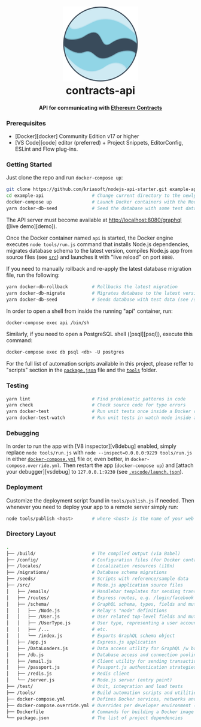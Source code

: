 <h1 align="center">
  <br>
  <a href="http://github.com/MallCloud/contracts-api"><img src="https://github.com/MallCloud/contracts-api/blob/master/Logo.png" alt="Markdownify" width="200"></a>
  <br>
  contracts-api
  <br>
</h1>

<h4 align="center">API for communicating with <a href="https://github.com/MallCloud/contracts" target="_blank">Ethereum Contracts</a></h4>

### Prerequisites

* [Docker][docker] Community Edition v17 or higher
* [VS Code][code] editor (preferred) + Project Snippets, EditorConfig, ESLint and Flow plug-ins.


### Getting Started

Just clone the repo and run `docker-compose up`:

```bash
git clone https://github.com/kriasoft/nodejs-api-starter.git example-api
cd example-api                  # Change current directory to the newly created one
docker-compose up               # Launch Docker containers with the Node.js API app running inside
yarn docker-db-seed             # Seed the database with some test data
```

The API server must become available at [http://localhost:8080/graphql](http://localhost:8080/graphql)
([live demo][demo]).

Once the Docker container named `api` is started, the Docker engine executes `node tools/run.js`
command that installs Node.js dependencies, migrates database schema to the latest version,
compiles Node.js app from source files (see [`src`](./src)) and launches it with "live reload"
on port `8080`.

If you need to manually rollback and re-apply the latest database migration file, run the following:

```bash
yarn docker-db-rollback         # Rollbacks the latest migration
yarn docker-db-migrate          # Migrates database to the latest version (see /migrates folder)
yarn docker-db-seed             # Seeds database with test data (see /seeds folder)
```

In order to open a shell from inside the running "api" container, run:

```bash
docker-compose exec api /bin/sh
```

Similarly, if you need to open a PostgreSQL shell ([psql][psql]), execute this command:

```bash
docker-compose exec db psql <db> -U postgres
```

For the full list of automation scripts available in this project, please reffer to "scripts"
section in the [`package.json`](./package.json) file and the [`tools`](./tools) folder.

### Testing

```bash
yarn lint                       # Find problematic patterns in code
yarn check                      # Check source code for type errors
yarn docker-test                # Run unit tests once inside a Docker container
yarn docker-test-watch          # Run unit tests in watch mode inside a Docker container
```

### Debugging

In order to run the app with [V8 inspector][v8debug] enabled, simply replace `node tools/run.js`
with `node --inspect=0.0.0.0:9229 tools/run.js` in either [`docker-compose.yml`](docker-compose.yml)
file or, even better, in `docker-compose.override.yml`. Then restart the app (`docker-compose up`) and
[attach your debugger][vsdebug] to `127.0.0.1:9230` (see [`.vscode/launch.json`](./vscode/launch.json)).

### Deployment

Customize the deployment script found in `tools/publish.js` if needed. Then whenever you need to
deploy your app to a remote server simply run:

```bash
node tools/publish <host>       # where <host> is the name of your web server (see ~/.ssh/config)
```

### Directory Layout

```bash
.
├── /build/                     # The compiled output (via Babel)
├── /config/                    # Configuration files (for Docker containers etc.)
├── /locales/                   # Localization resources (i18n)
├── /migrations/                # Database schema migrations
├── /seeds/                     # Scripts with reference/sample data
├── /src/                       # Node.js application source files
│   ├── /emails/                # Handlebar templates for sending transactional email
│   ├── /routes/                # Express routes, e.g. /login/facebook
│   ├── /schema/                # GraphQL schema, types, fields and mutations
│   │   ├── /Node.js            # Relay's "node" definitions
│   │   ├── /User.js            # User related top-level fields and mutations
│   │   ├── /UserType.js        # User type, representing a user account (id, emails, etc.)
│   │   ├── /...                # etc.
│   │   └── /index.js           # Exports GraphQL schema object
│   ├── /app.js                 # Express.js application
│   ├── /DataLoaders.js         # Data access utility for GraphQL /w batching and caching
│   ├── /db.js                  # Database access and connection pooling (via Knex)
│   ├── /email.js               # Client utility for sending transactional email
│   ├── /passport.js            # Passport.js authentication strategies
│   ├── /redis.js               # Redis client
│   └── /server.js              # Node.js server (entry point)
├── /test/                      # Unit, integration and load tests
├── /tools/                     # Build automation scripts and utilities
├── docker-compose.yml          # Defines Docker services, networks and volumes
├── docker-compose.override.yml # Overrides per developer environment (not under source control)
├── Dockerfile                  # Commands for building a Docker image for production
└── package.json                # The list of project dependencies
```

